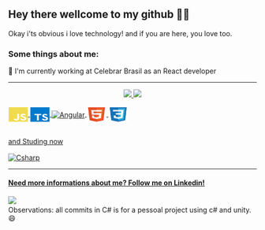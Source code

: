 ## Hey there wellcome to my github 👨‍💻

<p>Okay i'ts obvious i love technology! and if you are here, you love too.</p> 

<h3>Some things about me: </h3>
<span>🔭 I'm currently working at Celebrar Brasil as an React developer</span><br>
<hr>
<div align="center">
  <a href="https://github.com/afernandes97">
  <img height="180em" src="https://github-readme-stats.vercel.app/api?username=afernandes97&show_icons=true&theme=dracula&include_all_commits=true&count_private=true"/>
  <img height="180em" src="https://github-readme-stats.vercel.app/api/top-langs/?username=afernandes97&layout=compact&langs_count=7&theme=dracula"/>
</div>
  
<div style="display: inline_block"><br>
  <img align="center" alt="Js" height="30" width="40" src="https://raw.githubusercontent.com/devicons/devicon/master/icons/javascript/javascript-plain.svg">
  <img align="center" alt="Ts" height="30" width="40" src="https://raw.githubusercontent.com/devicons/devicon/master/icons/typescript/typescript-plain.svg">
  <img align="center" alt="Angular" src="https://img.shields.io/badge/Angular-DD0031?style=for-the-badge&logo=angular&logoColor=white">
  <img align="center" alt="HTML" height="30" width="40" src="https://raw.githubusercontent.com/devicons/devicon/master/icons/html5/html5-original.svg">
  <img align="center" alt="CSS" height="30" width="40" src="https://raw.githubusercontent.com/devicons/devicon/master/icons/css3/css3-original.svg">
    <br><br>
    <div>
    <p>and Studing now</p>
      <img align="center" alt="Csharp" height="30" width="40" src="https://img.shields.io/badge/Java-ED8B00?style=for-the-badge&logo=java&logoColor=white">
    </div>
</div>
  <hr>
  
<div> 
  <h4>Need more informations about me? Follow me on Linkedin!</h4>
  <a href="https://www.linkedin.com/in/andr%C3%A9-fernandes-2b4a31143/" target="_blank"><img src="https://img.shields.io/badge/-LinkedIn-%230077B5?style=for-the-badge&logo=linkedin&logoColor=white" target="_blank"></a> 
</div>
  
  <div>
    <span>Observations: all commits in C# is for a pessoal project using c# and unity. 😄</span>
  </div>


